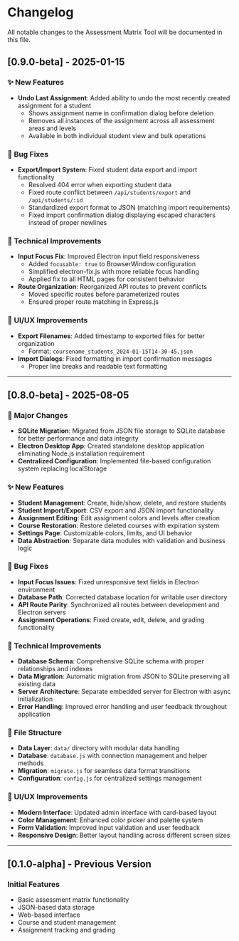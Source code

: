 # Changelog

All notable changes to the Assessment Matrix Tool will be documented in this file.

## [0.9.0-beta] - 2025-01-15

### ✨ New Features
- **Undo Last Assignment**: Added ability to undo the most recently created assignment for a student
  - Shows assignment name in confirmation dialog before deletion
  - Removes all instances of the assignment across all assessment areas and levels
  - Available in both individual student view and bulk operations

### 🐛 Bug Fixes
- **Export/Import System**: Fixed student data export and import functionality
  - Resolved 404 error when exporting student data
  - Fixed route conflict between `/api/students/export` and `/api/students/:id`
  - Standardized export format to JSON (matching import requirements)
  - Fixed import confirmation dialog displaying escaped characters instead of proper newlines

### 🔧 Technical Improvements
- **Input Focus Fix**: Improved Electron input field responsiveness
  - Added `focusable: true` to BrowserWindow configuration
  - Simplified electron-fix.js with more reliable focus handling
  - Applied fix to all HTML pages for consistent behavior
- **Route Organization**: Reorganized API routes to prevent conflicts
  - Moved specific routes before parameterized routes
  - Ensured proper route matching in Express.js

### 🎨 UI/UX Improvements
- **Export Filenames**: Added timestamp to exported files for better organization
  - Format: `coursename_students_2024-01-15T14-30-45.json`
- **Import Dialogs**: Fixed formatting in import confirmation messages
  - Proper line breaks and readable text formatting

---

## [0.8.0-beta] - 2025-08-05

### 🚀 Major Changes
- **SQLite Migration**: Migrated from JSON file storage to SQLite database for better performance and data integrity
- **Electron Desktop App**: Created standalone desktop application eliminating Node.js installation requirement
- **Centralized Configuration**: Implemented file-based configuration system replacing localStorage

### ✨ New Features
- **Student Management**: Create, hide/show, delete, and restore students
- **Student Import/Export**: CSV export and JSON import functionality
- **Assignment Editing**: Edit assignment colors and levels after creation
- **Course Restoration**: Restore deleted courses with expiration system
- **Settings Page**: Customizable colors, limits, and UI behavior
- **Data Abstraction**: Separate data modules with validation and business logic

### 🐛 Bug Fixes
- **Input Focus Issues**: Fixed unresponsive text fields in Electron environment
- **Database Path**: Corrected database location for writable user directory
- **API Route Parity**: Synchronized all routes between development and Electron servers
- **Assignment Operations**: Fixed create, edit, delete, and grading functionality

### 🔧 Technical Improvements
- **Database Schema**: Comprehensive SQLite schema with proper relationships and indexes
- **Data Migration**: Automatic migration from JSON to SQLite preserving all existing data
- **Server Architecture**: Separate embedded server for Electron with async initialization
- **Error Handling**: Improved error handling and user feedback throughout application

### 📁 File Structure
- **Data Layer**: `data/` directory with modular data handling
- **Database**: `database.js` with connection management and helper methods
- **Migration**: `migrate.js` for seamless data format transitions
- **Configuration**: `config.js` for centralized settings management

### 🎨 UI/UX Improvements
- **Modern Interface**: Updated admin interface with card-based layout
- **Color Management**: Enhanced color picker and palette system
- **Form Validation**: Improved input validation and user feedback
- **Responsive Design**: Better layout handling across different screen sizes

---

## [0.1.0-alpha] - Previous Version

### Initial Features
- Basic assessment matrix functionality
- JSON-based data storage
- Web-based interface
- Course and student management
- Assignment tracking and grading